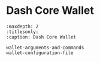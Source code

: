 # Dash Core Wallet

```{toctree}
:maxdepth: 2
:titlesonly: 
:caption: Dash Core Wallet

wallet-arguments-and-commands
wallet-configuration-file
```
